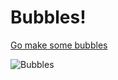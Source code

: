# Bubbles!

[Go make some bubbles](https://karls.github.io/bubbles)

![Bubbles](https://snippetstudios.files.wordpress.com/2014/01/tpb-bubs.jpg)